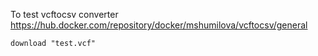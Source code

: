 
To test vcftocsv converter https://hub.docker.com/repository/docker/mshumilova/vcftocsv/general
   
    download "test.vcf"
   





